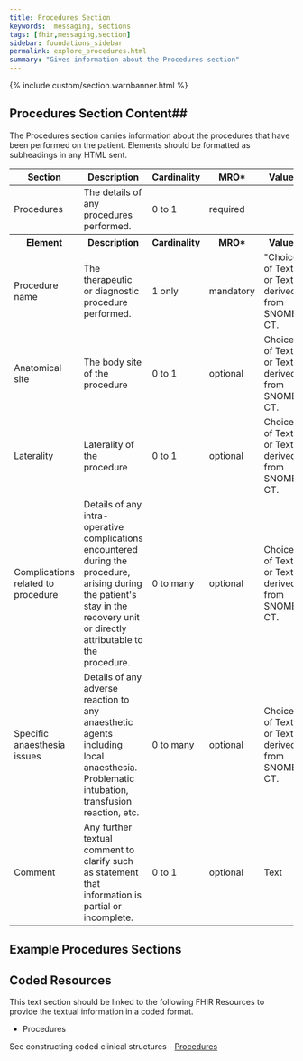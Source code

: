 ```yaml
---
title: Procedures Section
keywords:  messaging, sections
tags: [fhir,messaging,section]
sidebar: foundations_sidebar
permalink: explore_procedures.html
summary: "Gives information about the Procedures section"
---
```


{% include custom/section.warnbanner.html %}

## Procedures Section Content##
The Procedures section carries information about the procedures that have been performed on the patient. Elements should be formatted as subheadings in any HTML sent.



<table style="width:100%;max-width: 100%;">
	<thead>
		<tr>
			<th width="18%">Section</th>
			<th width="30%">Description</th>
			<th width="11%">Cardinality</th>
			<th width="11%">MRO*</th>
			<th width="30%">Values</th>
		</tr>
	</thead>
 <tbody>
  <tr>
   <td>Procedures</td>
   <td>The details of any procedures performed.</td>
   <td>0 to 1</td>
   <td>required</td>
   <td>&nbsp;</td>
  </tr>
		<tr>
			<th>Element</th>
			<th>Description</th>
			<th>Cardinality</th>
			<th>MRO*</th>
			<th>Values</th>
		</tr>
  <tr>
   <td> Procedure name</td>
   <td>The therapeutic or diagnostic procedure performed.</td>
   <td>1 only</td>
   <td>mandatory</td>
   <td>"Choice of Text or  Text derived from SNOMED CT.</td>
  </tr>
  <tr>
   <td>Anatomical site</td>
   <td>The body site of the procedure</td>
   <td>0 to 1</td>
   <td>optional</td>
   <td>Choice of Text or  Text derived from SNOMED CT.</td>
  </tr>
  <tr>
   <td>Laterality</td>
   <td>Laterality of the procedure</td>
   <td>0 to 1</td>
   <td>optional</td>
<td>Choice of Text or  Text derived from SNOMED CT.</td>
  </tr>
<tr>
   <td>Complications related to procedure</td>
   <td>Details of any intra-operative complications encountered during the procedure, arising during the patient's stay in the recovery unit or directly attributable to the procedure.</td>
   <td>0 to many</td>
   <td>optional</td>
<td>Choice of Text or  Text derived from SNOMED CT.</td>
  </tr>
  <tr>
   <td>Specific anaesthesia issues</td>
   <td>Details of any adverse reaction to any anaesthetic agents including local anaesthesia.  Problematic intubation, transfusion reaction, etc.</td>
   <td>0 to many</td>
   <td>optional</td>
<td>Choice of Text or  Text derived from SNOMED CT.</td>
  </tr>
  <tr>
   <td>Comment</td>
   <td>Any further textual comment to clarify such as statement that information is partial or incomplete.</td>
   <td>0 to 1</td>
   <td>optional</td>
   <td>Text</td>
  </tr>
 </tbody>
</table>

##  Example Procedures Sections ##

<script src="https://gist.github.com/IOPS-DEV/9aac8ea1c4e276ff1316608ea53b0c8e.js"></script>

## Coded Resources ##

This text section should be linked to the following FHIR Resources to provide the textual information in a coded format.

- Procedures
 
See constructing coded clinical structures - [Procedures](build_procedures.html)












